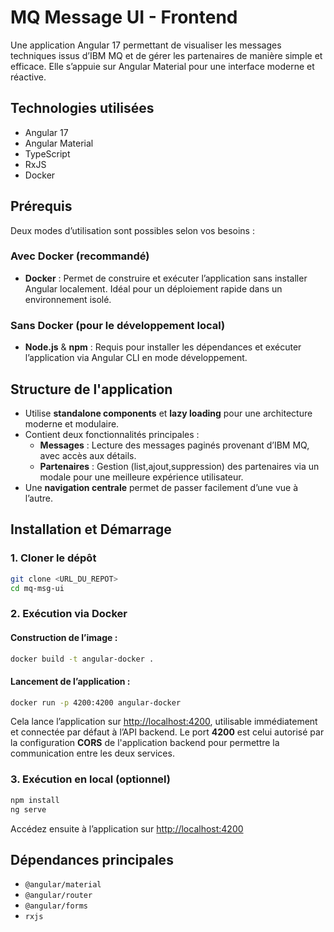 # MQ Message UI - Frontend

Une application Angular 17 permettant de visualiser les messages techniques issus d’IBM MQ et de gérer les partenaires de manière simple et efficace. Elle s’appuie sur Angular Material pour une interface moderne et réactive.

## Technologies utilisées

- Angular 17
- Angular Material
- TypeScript
- RxJS
- Docker

## Prérequis

  Deux modes d’utilisation sont possibles selon vos besoins :
  
  ###  Avec Docker (recommandé)
  
  - **Docker** : Permet de construire et exécuter l’application sans installer Angular localement. Idéal pour un déploiement rapide dans un environnement isolé.
  
  ###  Sans Docker (pour le développement local)
  
  - **Node.js** & **npm** : Requis pour installer les dépendances et exécuter l’application via Angular CLI en mode développement.


## Structure de l'application

- Utilise **standalone components** et **lazy loading** pour une architecture moderne et modulaire.
- Contient deux fonctionnalités principales :
  - **Messages** : Lecture des messages paginés provenant d’IBM MQ, avec accès aux détails.
  - **Partenaires** : Gestion (list,ajout,suppression) des partenaires via un modale pour une meilleure expérience utilisateur.
- Une **navigation centrale** permet de passer facilement d’une vue à l’autre.

## Installation et Démarrage

### 1. Cloner le dépôt

```bash
git clone <URL_DU_REPOT>
cd mq-msg-ui
```

### 2. Exécution via Docker

#### Construction de l’image :

```bash
docker build -t angular-docker .
```

#### Lancement de l’application :

```bash
docker run -p 4200:4200 angular-docker
```

Cela lance l’application sur [http://localhost:4200](http://localhost:4200), utilisable immédiatement et connectée par défaut à l’API backend. Le port **4200** est celui autorisé par la configuration **CORS** de l'application backend pour permettre la communication entre les deux services.

### 3. Exécution en local (optionnel)

```bash
npm install
ng serve
```

Accédez ensuite à l’application sur [http://localhost:4200](http://localhost:4200)


## Dépendances principales

- `@angular/material`
- `@angular/router`
- `@angular/forms`
- `rxjs`

